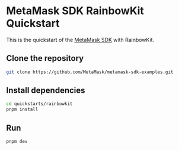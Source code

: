 # MetaMask SDK RainbowKit Quickstart

This is the quickstart of the [MetaMask SDK](https://docs.metamask.io/sdk) with RainbowKit.

## Clone the repository

```bash
git clone https://github.com/MetaMask/metamask-sdk-examples.git
```

## Install dependencies

```bash
cd quickstarts/rainbowkit
pnpm install
```

## Run

```bash
pnpm dev
```
